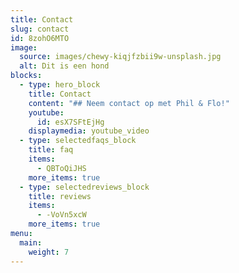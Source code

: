 ```yaml
---
title: Contact
slug: contact
id: 8zohO6MTO
image:
  source: images/chewy-kiqjfzbii9w-unsplash.jpg
  alt: Dit is een hond
blocks:
  - type: hero_block
    title: Contact
    content: "## Neem contact op met Phil & Flo!"
    youtube:
      id: esX7SFtEjHg
    displaymedia: youtube_video
  - type: selectedfaqs_block
    title: faq
    items:
      - QBToQiJHS
    more_items: true
  - type: selectedreviews_block
    title: reviews
    items:
      - -VoVn5xcW
    more_items: true
menu:
  main:
    weight: 7
---
```

